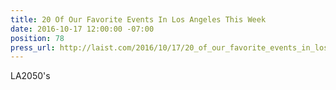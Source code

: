 ```yaml
---
title: 20 Of Our Favorite Events In Los Angeles This Week
date: 2016-10-17 12:00:00 -07:00
position: 78
press_url: http://laist.com/2016/10/17/20_of_our_favorite_events_in_los_an_48.php
---
```


LA2050's
